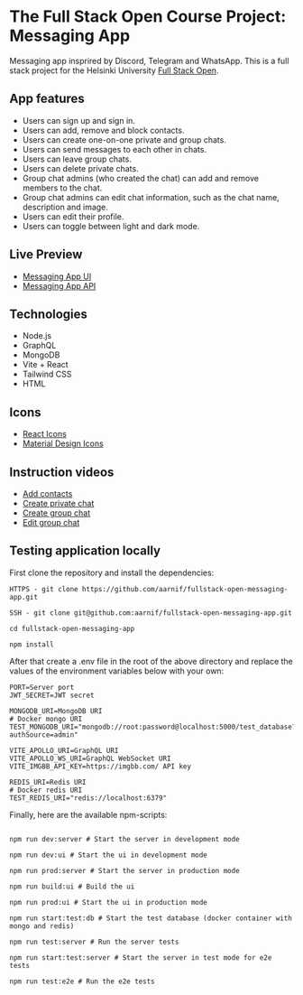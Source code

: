 # The Full Stack Open Course Project: Messaging App

Messaging app insprired by Discord, Telegram and WhatsApp.
This is a full stack project for the Helsinki University [Full Stack Open](https://fullstackopen.com).

## App features

- Users can sign up and sign in.
- Users can add, remove and block contacts.
- Users can create one-on-one private and group chats.
- Users can send messages to each other in chats.
- Users can leave group chats.
- Users can delete private chats.
- Group chat admins (who created the chat) can add and remove members to the chat.
- Group chat admins can edit chat information, such as the chat name, description and image.
- Users can edit their profile.
- Users can toggle between light and dark mode.

## Live Preview

- [Messaging App UI](https://fullstack-open-messaging-app.netlify.app)
- [Messaging App API](https://fullstack-open-messaging-app-api.onrender.com)

## Technologies

- Node.js
- GraphQL
- MongoDB
- Vite + React
- Tailwind CSS
- HTML

## Icons

- [React Icons](https://react-icons.github.io/react-icons/)
- [Material Design Icons](https://pictogrammers.com/library/mdi/)

## Instruction videos

- [Add contacts](https://github.com/aarnif/shopping-cart/blob/main/documentation/videos/add_contacts.mp4)
- [Create private chat](https://github.com/aarnif/shopping-cart/blob/main/documentation/videos/create_private_chat.mp4)
- [Create group chat](https://github.com/aarnif/shopping-cart/blob/main/documentation/videos/create_group_chat.mp4)
- [Edit group chat](https://github.com/aarnif/shopping-cart/blob/main/documentation/videos/edit_group_chat.mp4)

## Testing application locally

First clone the repository and install the dependencies:

```
HTTPS - git clone https://github.com/aarnif/fullstack-open-messaging-app.git

SSH - git clone git@github.com:aarnif/fullstack-open-messaging-app.git

cd fullstack-open-messaging-app

npm install

```

After that create a .env file in the root of the above directory and replace the values of the environment variables below with your own:

```
PORT=Server port
JWT_SECRET=JWT secret

MONGODB_URI=MongoDB URI
# Docker mongo URI
TEST_MONGODB_URI="mongodb://root:password@localhost:5000/test_database?authSource=admin"

VITE_APOLLO_URI=GraphQL URI
VITE_APOLLO_WS_URI=GraphQL WebSocket URI
VITE_IMGBB_API_KEY=https://imgbb.com/ API key

REDIS_URI=Redis URI
# Docker redis URI
TEST_REDIS_URI="redis://localhost:6379"

```

Finally, here are the available npm-scripts:

```

npm run dev:server # Start the server in development mode

npm run dev:ui # Start the ui in development mode

npm run prod:server # Start the server in production mode

npm run build:ui # Build the ui

npm run prod:ui # Start the ui in production mode

npm run start:test:db # Start the test database (docker container with mongo and redis)

npm run test:server # Run the server tests

npm run start:test:server # Start the server in test mode for e2e tests

npm run test:e2e # Run the e2e tests

```
